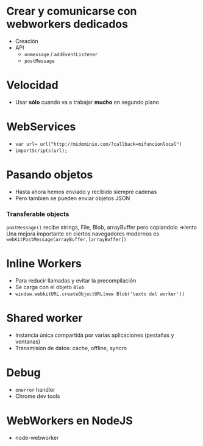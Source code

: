 # Crear y comunicarse con webworkers dedicados
- Creación
- API
    - `onmessage` / `addEventListener`
    - `postMessage`


# Velocidad
- Usar **sólo** cuando va a trabajar **mucho** en segundo plano


# WebServices
- `var url= url("http://midominio.com/?callback=mifuncionlocal")`
- `importScripts(url);`

# Pasando objetos
- Hasta ahora hemos enviado y recibido siempre cadenas
- Pero tambien se pueden enviar objetos JSON 
### Transferable objects
`postMessage()` recibe strings, File, Blob, arrayBuffer pero copiandolo =>lento
Una mejora importante en ciertos navegadores modernos es `webKitPostMessage(arrayBuffer,[arrayBuffer])`

# Inline Workers
- Para reducir llamadas y evitar la precompilación
- Se carga con el objeto `Blob` 
- `window.webkitURL.createObjectURL(new Blob('texto del worker'))`


# Shared worker
- Instancia única compartida por varias aplicaciones (pestañas y ventanas)
- Transmision de datos: cache, offline, syncro


# Debug
- `onerror` handler
- Chrome dev tools

# WebWorkers en NodeJS
- node-webworker

